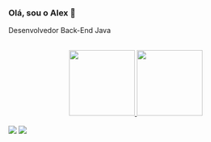 ### Olá, sou o Alex 👋

Desenvolvedor Back-End Java 

<div align="center"><br>
  <a href="https://github.com/Alex-Brito-91">
  <img height="130em" src="https://github-readme-stats-sigma-five.vercel.app/api?username=Alex-Brito-91&show_icons=true&theme=gotham&count_private=true"/>
  <img height="130em" src="https://github-readme-stats-sigma-five.vercel.app/api/top-langs/?username=Alex-Brito-91&layout=compact&langs_count=7&theme=gotham"/>
</div>
<div><br>
  <a href = "mailto:alex.teixeira.brito@gmail.com"><img src="https://img.shields.io/badge/-Gmail-%23333?style=for-the-badge&logo=gmail&logoColor=red" target="_blank"></a>
  <a href="https://www.linkedin.com/in/alextbrito/" target="_blank"><img src="https://img.shields.io/badge/-LinkedIn-%230077B5?style=for-the-badge&logo=linkedin&logoColor=white" target="_blank"></a> 
</div>
